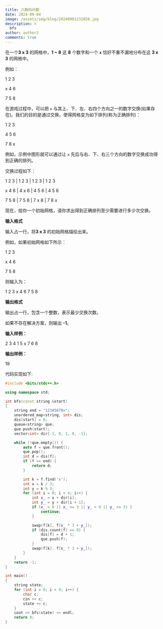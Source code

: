 ```yaml
---
title: 八数码问题
date: 2024-09-04
image: /assets/img/blog/20240901232858.jpg
description: >
  bfs
author: author2
comments: true
---
```


在一个**3 x 3** 的网格中，**1 ~ 8** 这 **8** 个数字和一个 **`x`** 恰好不重不漏地分布在这 **3 x 3** 的网格中。

例如：

<p>1 2 3</p><p>x 4 6</p><p>7 5 8</p>

在游戏过程中，可以把 `x` 与其上、下、左、右四个方向之一的数字交换(如果存在)。我们的目的是通过交换，使得网格变为如下排列(称为正确排列)：

<p>1 2 3</p><p>4 5 6</p><p>7 8 x</p>

例如，示例中图形就可以通过让 `x` 先后与右、下、右三个方向的数字交换成功得到正确的排列。

交换过程如下：

<p>1 2 3 | 1 2 3 | 1 2 3 | 1 2 3</p>
<p>x 4 6 | 4 x 6 | 4 5 6 | 4 5 6</p>
<p>7 5 8 | 7 5 8 | 7 x 8 | 7 8 x</p>

现在，给你一个初始网格，请你求出得到正确排列至少需要进行多少次交换。

**输入格式**

输入占一行，将**3 x 3** 的初始网格描绘出来。

例如，如果初始网格如下所示：

<p>1 2 3</p><p>x 4 6</p><p>7 5 8</p>

则输入为：

<p>1 2 3 x 4 6 7 5 8</p>

**输出格式**

输出占一行，包含一个整数，表示最少交换次数。

如果不存在解决方案，则输出 **-1**。

**输入样例：**

<p>2 3 4 1 5 x 7 6 8</p>

**输出样例：**

<p>19</p>

代码实现如下:

```c++
#include <bits/stdc++.h>

using namespace std;

int bfs(const string &start)
{
    string end = "12345678x";
    unordered_map<string, int> dis;
    dis[start] = 0;
    queue<string> que;
    que.push(start);
    vector<int> dir{-1, 0, 1, 0, -1};

    while (!que.empty()) {
        auto f = que.front();
        que.pop();
        int d = dis[f];
        if (f == end) {
            return d;
        }

        int k = f.find('x');
        int x = k / 3;
        int y = k % 3;
        for (int i = 0; i < 4; i++) {
            int x_ = x + dir[i];
            int y_ = y + dir[i + 1];
            if (x_ < 0 || x_ >= 3 || y_ < 0 || y_ >= 3) {
                continue;
            }

            swap(f[k], f[x_ * 3 + y_]);
            if (dis.count(f) == 0) {
                dis[f] = d + 1;
                que.push(f);
            }
            swap(f[k], f[x_ * 3 + y_]);
        }
    }
    return -1;
}

int main()
{
    string state;
    for (int i = 0; i < 9; i++) {
        char c;
        cin >> c;
        state += c;
    }
    cout << bfs(state) << endl;
    return 0;
}
```

